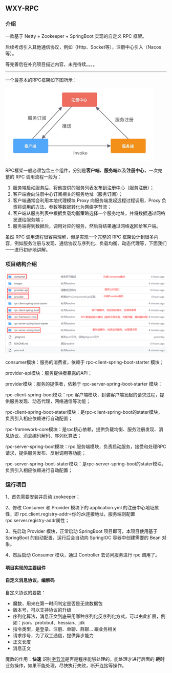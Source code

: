 ## WXY-RPC
### 介绍

一款基于 Netty + Zookeeper + SpringBoot 实现的自定义 RPC 框架。

后续考虑引入其他通信协议，例如（Http、Socket等），注册中心引入（Nacos等）。

等完善后在补充项目描述内容，未完待续。。。。

----------------

一个最基本的RPC框架如下图所示：

<img src="images\简单RPC架构图.png" alt="简单RPC架构图" style="zoom: 45%;" />

RPC框架一般必须包含三个组件，分别是**客户端、服务端**以及**注册中心**，一次完整的 RPC 调用流程一般为：

1. 服务端启动服务后，将他提供的服务列表发布到注册中心（服务注册）；
2. 客户端会向注册中心订阅相关的服务地址（服务订阅）；
3. 客户端通常会利用本地代理模块 Proxy 向服务端发起远程过程调用，Proxy 负责将调用的方法、参数等数据转化为网络字节流；
4. 客户端从服务列表中根据负载均衡策略选择一个服务地址，并将数据通过网络发送给服务端；
5. 服务端得到数据后，调用对应的服务，然后将结果通过网络返回给客户端。

虽然 RPC 调用流程很容易理解，但是实现一个完整的 RPC 框架设计到很多内容，例如服务注册与发现、通信协议与序列化、负载均衡、动态代理等，下面我们一一进行初步地讲解。

### 项目结构介绍

<img src="images\项目架构图.png" alt="项目架构图" style="zoom:67%;" />

consumer模块：服务的消费者，依赖于 rpc-client-spring-boot-starter 模块；

provider-api模块：服务提供者暴露的API；

provider模块：服务的提供者，依赖于 rpc-server-spring-boot-starter 模块：

rpc-client-spring-boot模块：rpc 客户端模块，封装客户端发起的请求过程，提供服务发现、动态代理，网络通信等功能；

rpc-client-spring-boot-stater模块：是rpc-client-spring-boot的stater模块，负责引入相应依赖进行自动配置；

rpc-framework-core模块：是rpc核心依赖，提供负载均衡、服务注册发现、消息协议、消息编码解码、序列化算法；

rpc-server-spring-boot模块：rpc 服务端模块，负责启动服务，接受和处理RPC请求，提供服务发布、反射调用等功能；

rpc-server-spring-boot-stater模块：是rpc-server-spring-boot的stater模块，负责引入相应依赖进行自动配置；

### 运行项目

1、首先需要安装并启动 zookeeper；

2、修改 Consumer 和 Provider 模块下的 application.yml 的注册中心地址属性，即 rpc.client.registry-addr=你的zk连接地址，服务端则配置 rpc.server.registry-addr属性；

3、先启动 Provider 模块，正常启动 SpringBoot 项目即可，本项目使用基于 SpringBoot 的自动配置，运行后会自动向 SpringIOC 容器中创建需要的 Bean 对象。

4、然后启动 Consumer 模块，通过 Controller 去访问服务进行 rpc 调用了。

#### 项目实现的主要组件

#### 自定义消息协议，编解码

自定义协议的要数：

* 魔数，用来在第一时间判定是否是无效数据包
* 版本号，可以支持协议的升级
* 序列化算法，消息正文到底采用哪种序列化反序列化方式，可以由此扩展，例如：json、protobuf、hessian、jdk
* 指令类型，是登录、注册、单聊、群聊... 跟业务相关
* 请求序号，为了双工通信，提供异步能力
* 正文长度
* 消息正文

魔数的作用：**快速** 识别[字节流](https://so.csdn.net/so/search?q=字节流&spm=1001.2101.3001.7020)是否是程序能够处理的，能处理才进行后面的 **耗时** 业务操作，如果不能处理，尽快执行失败，断开连接等操作。